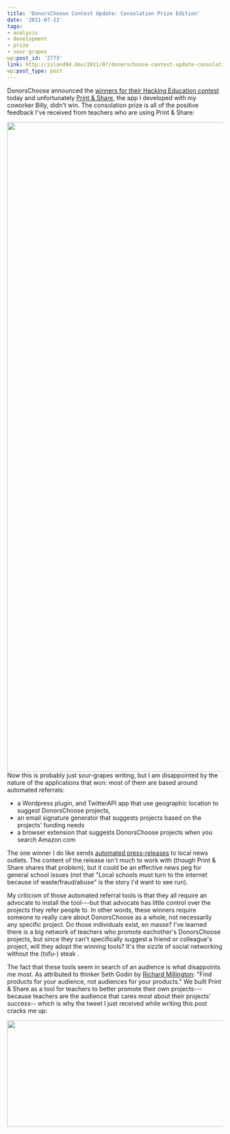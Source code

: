 ```yaml
---
title: 'DonorsChoose Contest Update: Consolation Prize Edition'
date: '2011-07-13'
tags:
- analysis
- development
- prize
- sour-grapes
wp:post_id: '2773'
link: http://island94.dev/2011/07/donorschoose-contest-update-consolation-prize-edition/
wp:post_type: post
---
```


DonorsChoose announced the <a href="http://www.donorschoose.org/hacking-education-winners">winners for their Hacking Education contest</a> today and unfortunately <a href="http://printandshare.com">Print &amp; Share</a>, the app I developed with my coworker Billy, didn't win. The consolation prize is all of the positive feedback I've received from teachers who are using Print &amp; Share:

<a href="http://www.island94.org/wp-content/uploads/2011/07/Donorschoose-Feedback.png"><img class="aligncenter size-full wp-image-2774" title="Donorschoose Feedback" src="http://www.island94.org/wp-content/uploads/2011/07/Donorschoose-Feedback.png" alt="" width="600" height="1515" /></a>Now this is probably just sour-grapes writing, but I am disappointed by the nature of the applications that won: most of them are based around automated referrals:

<ul>
	<li>a Wordpress plugin, and TwitterAPI app that use geographic location to suggest DonorsChoose projects,</li>
	<li>an email signature generator that suggests projects based on the projects' funding needs</li>
	<li>a browser extension that suggests DonorsChoose projects when you search Amazon.com</li>
</ul>

The one winner I do like sends <a href="http://dc2jpr.appspot.com/">automated press-releases</a> to local news outlets. The content of the release isn't much to work with (though Print &amp; Share shares that problem), but it could be an effective news peg for general school issues (not that "Local schools must turn to the internet because of waste/fraud/abuse" is the story I'd want to see run).

My criticism of those automated referral tools is that they all require an advocate to install the tool---but that advocate has little control over the projects they refer people to. In other words, these winners require someone to really care about DonorsChoose as a whole, not necessarily any specific project. Do those individuals exist, en masse? I've learned there is a big network of teachers who promote eachother's DonorsChoose projects, but since they can't specifically suggest a friend or colleague's project, will they adopt the winning tools? It's the sizzle of social networking without the (tofu-) steak .

The fact that these tools seem in search of an audience is what disappoints me most. As attributed to thinker Seth Godin by <a href="http://www.feverbee.com/2011/07/startups.html">Richard Millington</a>: "Find products for your audience, not audiences for your products." We built Print &amp; Share as a tool for teachers to better promote their own projects---because teachers are the audience that cares most about their projects' success-- which is why the tweet I just received while writing this post cracks me up:

<a href="http://www.island94.org/wp-content/uploads/2011/07/Donorschoose-Feedback-category.png"><img class="aligncenter size-full wp-image-2775" title="Donorschoose Feedback category" src="http://www.island94.org/wp-content/uploads/2011/07/Donorschoose-Feedback-category.png" alt="" width="600" height="248" /></a>
